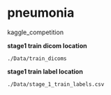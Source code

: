 # pneumonia
kaggle_competition

**stage1 train dicom location**

`./Data/train_dicoms`

**stage1 train label location**

`./Data/stage_1_train_labels.csv`
